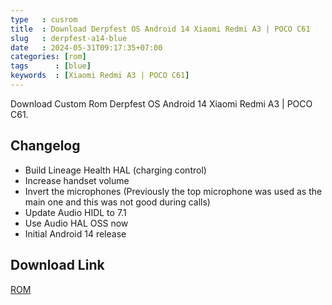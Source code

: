 ```yaml
---
type   : cusrom
title  : Download Derpfest OS Android 14 Xiaomi Redmi A3 | POCO C61
slug   : derpfest-a14-blue
date   : 2024-05-31T09:17:35+07:00
categories: [rom]
tags      : [blue]
keywords  : [Xiaomi Redmi A3 | POCO C61]
---
```


Download Custom Rom Derpfest OS Android 14 Xiaomi Redmi A3 | POCO C61.

## Changelog
- Build Lineage Health HAL (charging control)
- Increase handset volume
- Invert the microphones (Previously the top microphone was used as the main one and this was not good during calls)
- Update Audio HIDL to 7.1
- Use Audio HAL OSS now
- Initial Android 14 release

## Download Link
[ROM](/)

